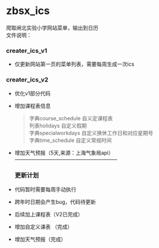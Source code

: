 # zbsx_ics
爬取闸北实验小学网站菜单，输出到日历  
 文件说明：      
 ### creater_ics_v1   
  * 仅更新网站第一页的菜单列表，需要每周生成一次ics    
 ### creater_ics_v2 
  * 优化v1部分代码  
  * 增加课程表信息
    
    > 字典course_schedule  自义定课程表  
    > 列表holidays         自定义假期  
    > 字典specialworkdays  自定义换休工作日和对应星期号  
    > 字典time_schedule    自定义常规时间  
  * 增加天气预报（5天,来源：上海气象局api）  
    ————————————————————
    ### 更新计划   
*  代码暂时需要每周手动执行  
*  跨年时日期会产生bug，代码待更新  
*  后续加上课程表（V2已完成）  
*  增加自定义课表 （完成）  
*  增加天气预报（完成）  
